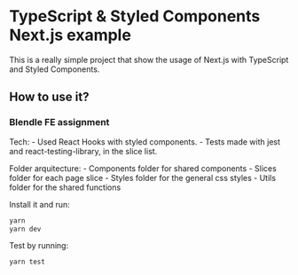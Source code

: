 # TypeScript & Styled Components Next.js example

This is a really simple project that show the usage of Next.js with TypeScript and Styled Components.

## How to use it?

### Blendle FE assignment

Tech:
    - Used React Hooks with styled components.
    - Tests made with jest and react-testing-library, in the slice list.

Folder arquitecture:
    - Components folder for shared components
    - Slices folder for each page slice
    - Styles folder for the general css styles
    - Utils folder for the shared functions

Install it and run:

```bash
yarn
yarn dev
```

Test by running:

```bash
yarn test
```